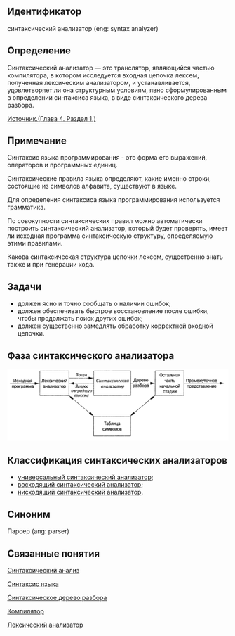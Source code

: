 ## Идентификатор
синтаксический анализатор (eng: syntax analyzer)


## Определение
Синтаксический анализатор — это транслятор, являющийся частью компилятора, в котором исследуется входная цепочка лексем,
полученная лексическим анализатором, и устанавливается, удовлетворяет ли она структурным условиям, явно сформулированным 
в определении синтаксиса языка, в виде синтаксического дерева разбора.

[Источник.(Глава 4. Раздел 1.)](../../../../bibliography/Aho-Compilers-book.md)


## Примечание
Синтаксис языка программирования - это форма его выражений, операторов и программных единиц.

Синтаксические правила языка определяют, какие именно строки, состоящие из символов алфавита, существуют в языке.

Для определения синтаксиса языка программирования используется грамматика.

По совокупности синтаксических правил можно автоматически построить синтаксический анализатор, который будет проверять,
имеет ли исходная программа синтаксическую структуру, определяемую этими правилами.

Какова синтаксическая структура цепочки лексем, существенно знать также и при генерации кода.


## Задачи
- должен ясно и точно сообщать о наличии ошибок;
- должен обеспечивать быстрое восстановление после ошибки, чтобы продолжать поиск других ошибок;
- должен существенно замедлять обработку корректной входной цепочки.


## Фаза синтаксического анализатора
![syntax_analyzer_phase.png](images/syntax_analyzer_phase.png)


## Классификация синтаксических анализаторов
- [универсальный синтаксический анализатор](universal_lexical_analyzer.md);
- [восходящий синтаксический анализатор](top_down_lexical_analyzer.md);
- [нисходящий синтаксический анализатор](bottom_up_lexical_analyzer.md).


## Синоним
Парсер (ang: parser)


## Связанные понятия
[Синтаксический анализ](syntax_analysis.md)

[Синтаксис языка](language_syntax.md)

[Синтаксическое дерево разбора](parse_tree.md)

[Компилятор]()

[Лексический анализатор](../lexical_analysis/lexical_analyzer.md)
